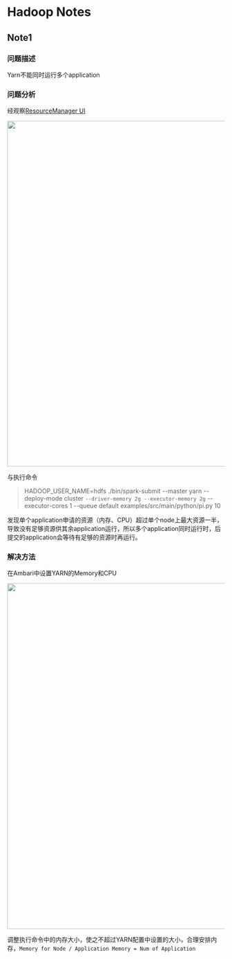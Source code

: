 # Hadoop Notes

## Note1
### 问题描述
Yarn不能同时运行多个application

### 问题分析
经观察[ResourceManager UI](http://master:8088/cluster)

<div align=center><img src="http://www.kevinsui.com/static/upload/yarn scheduler metrics.png" width="800px"/></div>

与执行命令

> HADOOP_USER_NAME=hdfs ./bin/spark-submit --master yarn --deploy-mode cluster `--driver-memory 2g --executor-memory 2g` --executor-cores 1 --queue default examples/src/main/python/pi.py 10

发现单个application申请的资源（内存、CPU）超过单个node上最大资源一半，导致没有足够资源供其余application运行，所以多个application同时运行时，后提交的application会等待有足够的资源时再运行。

### 解决方法
在Ambari中设置YARN的Memory和CPU
<div align=center><img src="http://www.kevinsui.com/static/upload/yarn memory cpu.png" width="800px"/></div>

调整执行命令中的内存大小，使之不超过YARN配置中设置的大小，合理安排内存，`Memory for Node / Application Memory = Num of Application`
